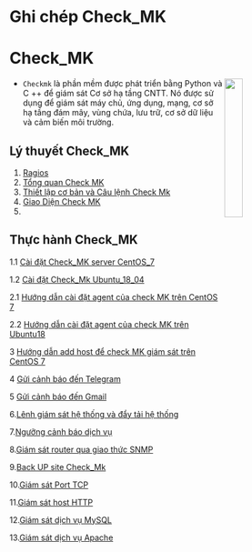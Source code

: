 # <h1>**Ghi chép Check_MK**</h1>


<h1> Check_MK </h1>

<img src= https://i.imgur.com/8UzUbok.png align=right width=25%>

- `Checkmk` là phần mềm được phát triển bằng Python và C ++ để giám sát Cơ sở hạ tầng CNTT. Nó được sử dụng để giám sát máy chủ, ứng dụng, mạng, cơ sở hạ tầng đám mây, vùng chứa, lưu trữ, cơ sở dữ liệu và cảm biến môi trường.



<h2>Lý thuyết Check_MK</h2>

1. [Ragios](./docs/Ragios.md)
2. [Tổng quan Check MK](./docs/CheckMK.md)
3. [Thiết lập cơ bản và Câu lệnh Check Mk](./docs/Thiet_lap_Check_MK_Và_Cau_lenh_OMD.md)
4. [Giao Diện Check MK](./docs/Giao_dien_check_MK.md)
5. 


<h2>Thực hành Check_MK</h2>

1.1 [Cài đặt Check_MK server CentOS_7](docs/Set_up_check_MK_C7.md)

1.2 [Cài đặt Check_Mk Ubuntu_18_04](docs/Set_UP_check_Mk_U18.md)

2.1 [Hướng dẫn cài đặt agent của check MK trên CentOS 7](docs/Set_up_agent_checkmk_C7.md)
 
2.2 [Hướng dẫn cài đặt agent của check MK trên Ubuntu18](docs/Set_up_agent_checkmk_U18.md)

3 [Hướng dẫn add host để check MK giám sát trên CentOS 7](docs/add_host_CheckMk_C7.md)

4 [Gửi cảnh báo đến Telegram](docs/Send_telegram.md)

5 [Gửi cảnh báo đến Gmail](docs/send_gmail.md)

6.[Lênh giám sát hệ thống và đẩy tải hệ thống](docs/command_monitor_system_thong_bao_day.md)

7.[Ngưỡng cảnh báo dịch vụ](docs/nguong_canh_bao_dich_vu.md)

8.[Giám sát router qua giao thức SNMP](docs/Giam_sat_Router_(mikortik)_SNMP.md)

9.[Back UP site Check_Mk](docs/Back_UP_site_check_MK.md)

10.[Giám sát Port TCP](docs/Giám_sát_Port_TCP.md)

11.[Giám sát host HTTP](docs/Giam_sat_host_HTTP.md)

12.[Giám sát dịch vụ MySQL](docs/Giám_sát_dịch_vụ_MySQL.md)

13.[Giám sát dịch vụ Apache](docs/Giám_sát_dịch_vụ_Apache.md)
